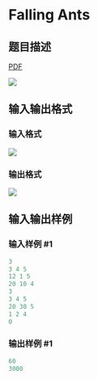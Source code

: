 # Falling Ants

## 题目描述

[problemUrl]: https://uva.onlinejudge.org/index.php?option=com_onlinejudge&Itemid=8&category=823&page=show_problem&problem=4447

[PDF](https://uva.onlinejudge.org/external/127/p12709.pdf)

![](https://cdn.luogu.com.cn/upload/vjudge_pic/UVA12709/5362a4239cff52684a0478fd11592c3c8d850986.png)

## 输入输出格式

### 输入格式

![](https://cdn.luogu.com.cn/upload/vjudge_pic/UVA12709/06afade453ea4e1644b02591a83756705ac6a37d.png)

### 输出格式

![](https://cdn.luogu.com.cn/upload/vjudge_pic/UVA12709/f37c2160b19e0e5bdc00ec4504dadcab5fbfb7c1.png)

## 输入输出样例

### 输入样例 #1

```cpp
3
3 4 5
12 1 5
20 10 4
3
3 4 5
20 30 5
1 2 4
0
```


### 输出样例 #1

```cpp
60
3000
```


